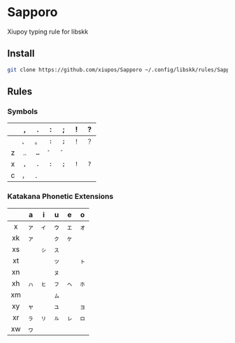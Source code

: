 # Sapporo

Xiupoy typing rule for libskk

## Install

```bash
git clone https://github.com/xiupos/Sapporo ~/.config/libskk/rules/Sapporo
```

## Rules

### Symbols

| | , | . | : | ; | ! | ? |
| :-: | :-: | :-: | :-: | :-: | :-: | :-: |
|  | `、` | `。` | `:` | `;` | `！` | `？` |
| z | `‥` | `…` | `゜` | `゛` | | |
| x | `,` | `.` | `:` | `;` | `!` | `?` |
| c | `，` | `．` | | | | |

### Katakana Phonetic Extensions

| | a | i | u | e | o |
| :-: | :-: | :-: | :-: | :-: | :-: |
| x | `ァ` | `ィ` | `ゥ` | `ェ` | `ォ` |
| xk | `ァ` | | `ㇰ` | `ヶ` | |
| xs | | `ㇱ` | `ㇲ` | | |
| xt | | | `ッ` | | `ㇳ` |
| xn | | | `ㇴ` | | |
| xh | `ㇵ` | `ㇶ` | `ㇷ` | `ㇸ` | `ㇹ` |
| xm | | | `ㇺ` | | |
| xy | `ャ` | | `ュ` | | `ョ` |
| xr | `ㇻ` | `ㇼ` | `ㇽ` | `ㇾ` | `ㇿ` |
| xw | `ヮ` | | | | |
